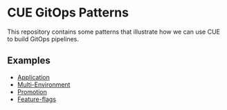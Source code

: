 # CUE GitOps Patterns

This repository contains some patterns that illustrate how we can use CUE to build GitOps pipelines.

## Examples
- [Application](./examples/podinfo)
- [Multi-Environment](./examples/multi-env)
- [Promotion](./examples/promotion)
- [Feature-flags](./examples/feature-flags)
